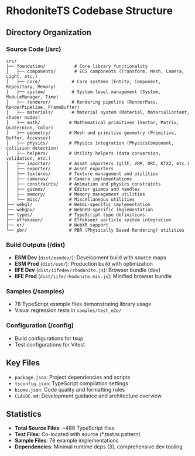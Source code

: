 # RhodoniteTS Codebase Structure

## Directory Organization

### Source Code (/src)
```
src/
├── foundation/           # Core library functionality
│   ├── components/       # ECS components (Transform, Mesh, Camera, Light, etc.)
│   ├── core/            # Core systems (Entity, Component, Repository, Memory)
│   ├── system/          # System-level management (System, ModuleManager, Time)
│   ├── renderer/        # Rendering pipeline (RenderPass, RenderPipeline, FrameBuffer)
│   ├── materials/       # Material system (Material, MaterialContent, shader nodes)
│   ├── math/           # Mathematical primitives (Vector, Matrix, Quaternion, Color)
│   ├── geometry/       # Mesh and primitive geometry (Primitive, Buffer, Accessor)
│   ├── physics/        # Physics integration (PhysicsComponent, collision detection)
│   ├── helpers/        # Utility helpers (data conversion, validation, etc.)
│   ├── importer/       # Asset importers (glTF, VRM, DRC, KTX2, etc.)
│   ├── exporter/       # Asset exporters
│   ├── textures/       # Texture management and utilities
│   ├── cameras/        # Camera implementations
│   ├── constraints/    # Animation and physics constraints
│   ├── gizmos/         # Editor gizmos and handles
│   ├── memory/         # Memory management utilities
│   └── misc/           # Miscellaneous utilities
├── webgl/              # WebGL-specific implementation
├── webgpu/             # WebGPU-specific implementation
├── types/              # TypeScript type definitions
├── effekseer/          # Effekseer particle system integration
├── xr/                 # WebXR support
└── pbr/                # PBR (Physically Based Rendering) utilities
```

### Build Outputs (/dist)
- **ESM Dev** (`dist/esmdev/`): Development build with source maps
- **ESM Prod** (`dist/esm/`): Production build with optimization
- **IIFE Dev** (`dist/iifedev/rhodonite.js`): Browser bundle (dev)
- **IIFE Prod** (`dist/iife/rhodonite.min.js`): Minified browser bundle

### Samples (/samples)
- 78 TypeScript example files demonstrating library usage
- Visual regression tests in `samples/test_e2e/`

### Configuration (/config)
- Build configurations for tsup
- Test configurations for Vitest

## Key Files
- `package.json`: Project dependencies and scripts
- `tsconfig.json`: TypeScript compilation settings
- `biome.json`: Code quality and formatting rules
- `CLAUDE.md`: Development guidance and architecture overview

## Statistics
- **Total Source Files**: ~488 TypeScript files
- **Test Files**: Co-located with source (*.test.ts pattern)
- **Sample Files**: 78 example implementations
- **Dependencies**: Minimal runtime deps (3), comprehensive dev tooling